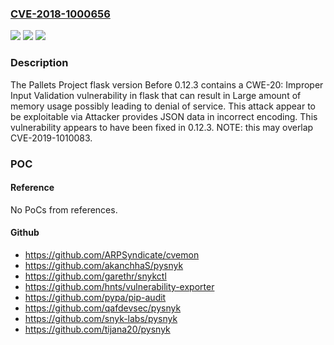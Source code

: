 ### [CVE-2018-1000656](https://cve.mitre.org/cgi-bin/cvename.cgi?name=CVE-2018-1000656)
![](https://img.shields.io/static/v1?label=Product&message=n%2Fa&color=blue)
![](https://img.shields.io/static/v1?label=Version&message=n%2Fa&color=blue)
![](https://img.shields.io/static/v1?label=Vulnerability&message=n%2Fa&color=brighgreen)

### Description

The Pallets Project flask version Before 0.12.3 contains a CWE-20: Improper Input Validation vulnerability in flask that can result in Large amount of memory usage possibly leading to denial of service. This attack appear to be exploitable via Attacker provides JSON data in incorrect encoding. This vulnerability appears to have been fixed in 0.12.3. NOTE: this may overlap CVE-2019-1010083.

### POC

#### Reference
No PoCs from references.

#### Github
- https://github.com/ARPSyndicate/cvemon
- https://github.com/akanchhaS/pysnyk
- https://github.com/garethr/snykctl
- https://github.com/hnts/vulnerability-exporter
- https://github.com/pypa/pip-audit
- https://github.com/qafdevsec/pysnyk
- https://github.com/snyk-labs/pysnyk
- https://github.com/tijana20/pysnyk

